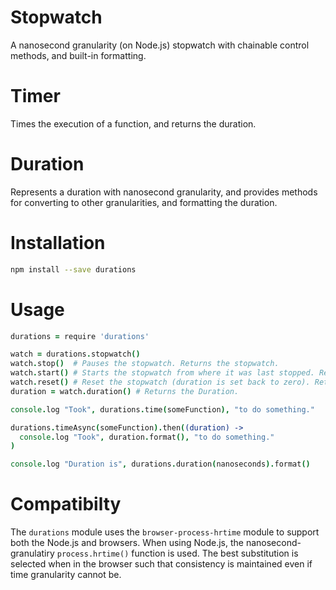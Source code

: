 
Stopwatch
===========

A nanosecond granularity (on Node.js) stopwatch with chainable control methods,
and built-in formatting.

Timer
=====

Times the execution of a function, and returns the duration.

Duration
========

Represents a duration with nanosecond granularity, and provides methods
for converting to other granularities, and formatting the duration.

Installation
============

```bash
npm install --save durations
```

Usage
=====

```coffeescript
durations = require 'durations'

watch = durations.stopwatch()
watch.stop()  # Pauses the stopwatch. Returns the stopwatch.
watch.start() # Starts the stopwatch from where it was last stopped. Returns the stopwatch.
watch.reset() # Reset the stopwatch (duration is set back to zero). Returns the stopwatch.
duration = watch.duration() # Returns the Duration.

console.log "Took", durations.time(someFunction), "to do something."

durations.timeAsync(someFunction).then((duration) ->
  console.log "Took", duration.format(), "to do something."
)

console.log "Duration is", durations.duration(nanoseconds).format()
```
      

Compatibilty
============

The `durations` module uses the `browser-process-hrtime` module to support 
both the Node.js and browsers. When using Node.js, the nanosecond-granulatiry 
`process.hrtime()` function is used. The best substitution is selected when
in the browser such that consistency is maintained even if time granularity
cannot be.

